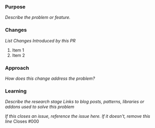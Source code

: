 ### Purpose
_Describe the problem or feature._

### Changes
_List Changes Introduced by this PR_
1. Item 1
2. Item 2

### Approach
_How does this change address the problem?_

### Learning
_Describe the research stage_
_Links to blog posts, patterns, libraries or addons used to solve this problem_

_If this closes an issue, reference the issue here. If it doesn't, remove this line_
Closes #000